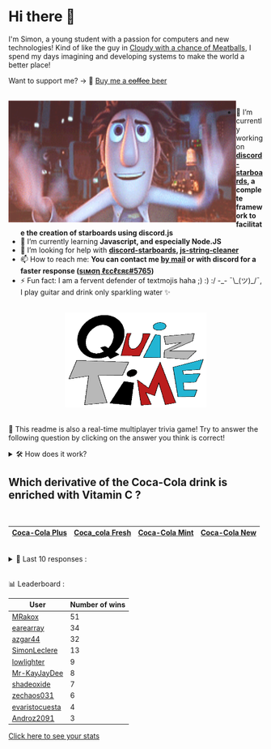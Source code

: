 # Hi there 👋

I'm Simon, a young student with a passion for computers and new technologies!
Kind of like the guy in [Cloudy with a chance of Meatballs](https://www.youtube.com/watch?v=dQw4w9WgXcQ), I spend my days imagining and developing systems to make the world a better place!

Want to support me? -> 🍺 [Buy me a ~~coffee~~ beer](https://www.buymeacoffee.com/SimonLeclere)

<br>

<img width="450" height="240" src="./assets/cloudyWithAChanceOfMeatBalls.gif" align=left>

- 🔭 I’m currently working on **[discord-starboards](https://github.com/SimonLeclere/discord-starboards), a complete framework to facilitate the creation of starboards using discord.js**
- 🌱 I’m currently learning **Javascript, and especially Node.JS**
- 🤔 I’m looking for help with **[discord-starboards](https://github.com/SimonLeclere/discord-starboards), [js-string-cleaner](https://github.com/SimonLeclere/Js-String-Cleaner)**
- 📫 How to reach me: **You can contact me [by mail](mailto:simon-leclere@orange.fr) or with discord for a faster response ([sιмση ℓεcℓεяε#5765](https://discord.com/invite/U2VGrkT))**
- ⚡ Fun fact: I am a fervent defender of textmojis haha ;) :) :/ -\_- ¯\\\_(ツ)\_/¯, I play guitar and drink only sparkling water ✨

<br>

<center><img width="280" height="187" src="./assets/quizTime.gif"></center>

<br>

🎲 This readme is also a real-time multiplayer trivia game! Try to answer the following question by clicking on the answer you think is correct!
<details>
  <summary>🛠️ How does it work?</summary>
  Each answer is a link to a pre-filled issue. When you press "Submit new issue", it triggers a Github action workflow that compares your answer with the correct answer, finds a new question and updates the readme.md file. Not bad huh?! This whole process only takes about 20 seconds!
</details>

## Which derivative of the Coca-Cola drink is enriched with Vitamin C ?

<br>

| [Coca-Cola Plus](https://github.com/SimonLeclere/SimonLeclere/issues/new?title=quiz%7C317%7CCoca-Cola%20Plus&body=Just%20click%20'Submit%20new%20issue'.) | [Coca_cola Fresh](https://github.com/SimonLeclere/SimonLeclere/issues/new?title=quiz%7C317%7CCoca_cola%20Fresh&body=Just%20click%20'Submit%20new%20issue'.) | [Coca-Cola Mint](https://github.com/SimonLeclere/SimonLeclere/issues/new?title=quiz%7C317%7CCoca-Cola%20Mint&body=Just%20click%20'Submit%20new%20issue'.) | [Coca-Cola New](https://github.com/SimonLeclere/SimonLeclere/issues/new?title=quiz%7C317%7CCoca-Cola%20New&body=Just%20click%20'Submit%20new%20issue'.) |
| - | - | - | - | 

<br>

<details>
  <summary>📒 Last 10 responses :</summary>

- **SimonLeclere** answered **Betty Kane** to `Who was the Batgirl of the DC Comics universe from 1999 until 2009 ?` (Wrong answer)
- **SimonLeclere** answered **1798** to `In which year did the word lunch lose its circumflex accent on the letter u ?` (Good answer)
- **SimonLeclere** answered **9** to `How many towns are there in Paris, located on a loop of the Seine ?` (Wrong answer)
- **SimonLeclere** answered **Banana** to `Which fruit is the most classic garnish of the Austrian Strudel ?` (Wrong answer)
- **azgar44** answered **It's Britney** to `Which iPhone and iPod touch app did Britney Spears launch in 2009 ?` (Good answer)
- **azgar44** answered **Tom Felton** to `Which actor plays Draco Malfoy in « Harry Potter » ?` (Good answer)
- **SimonLeclere** answered **Canada** to `In February 2020, which country decided to expel foreigners infected with the COVID-19 virus ?` (Wrong answer)
- **SimonLeclere** answered **Apitherapy** to `What is the practice of treating with bee products ?` (Good answer)
- **SimonLeclere** answered **6 months** to `At approximately what age can a young bird be separated from its parents ?` (Wrong answer)
- **RealHinome** answered **Circus Cactus** to `What series of humorous comics is drawn by Philippe Bercovici ?` (Wrong answer)

</details>

<br>

📊 Leaderboard :

| User | Number of wins |
|-|-|
| [MRakox](https://github.com/MRakox) | 51 |
| [earearray](https://github.com/earearray) | 34 |
| [azgar44](https://github.com/azgar44) | 32 |
| [SimonLeclere](https://github.com/SimonLeclere) | 13 |
| [lowlighter](https://github.com/lowlighter) | 9 |
| [Mr-KayJayDee](https://github.com/Mr-KayJayDee) | 8 |
| [shadeoxide](https://github.com/shadeoxide) | 7 |
| [zechaos031](https://github.com/zechaos031) | 6 |
| [evaristocuesta](https://github.com/evaristocuesta) | 4 |
| [Androz2091](https://github.com/Androz2091) | 3 |

[Click here to see your stats](https://github.com/SimonLeclere/SimonLeclere/issues/new?title=MyStats&body=Just%20click%20%27Submit%20new%20issue%27.)
